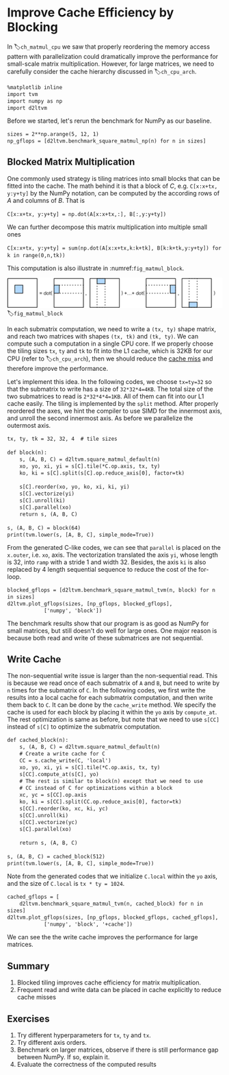 # Improve Cache Efficiency by Blocking

In :label:`ch_matmul_cpu` we saw that properly reordering the memory access pattern with parallelization could dramatically improve the performance for small-scale matrix multiplication. However, for large matrices, we need to carefully consider the cache hierarchy discussed in :label:`ch_cpu_arch`. 


```{.python .input}
%matplotlib inline
import tvm
import numpy as np
import d2ltvm 
```

Before we started, let's rerun the benchmark for NumPy as our baseline. 

```{.python .input}
sizes = 2**np.arange(5, 12, 1)
np_gflops = [d2ltvm.benchmark_square_matmul_np(n) for n in sizes]
```

## Blocked Matrix Multiplication 

One commonly used strategy is tiling matrices into small blocks that can be fitted into the cache. 
The math behind it is that a block of $C$, e.g. `C[x:x+tx, y:y+ty]` by the NumPy notation, can be computed by the according rows of $A$ and columns of $B$. That is

``C[x:x+tx, y:y+ty] = np.dot(A[x:x+tx,:], B[:,y:y+ty])``

We can further decompose this matrix multiplication into multiple small ones

``C[x:x+tx, y:y+ty] = sum(np.dot(A[x:x+tx,k:k+tk], B[k:k+tk,y:y+ty]) for k in range(0,n,tk))``

This computation is also illustrate in :numref:`fig_matmul_block`. 

![](../img/matmul_block.svg)
:label:`fig_matmul_block`

In each submatrix computation, we need to write a `(tx, ty)` shape matrix, and reach two matrices with shapes `(tx, tk)` and `(tk, ty)`. We can compute such a computation in a single CPU core. If we properly choose the tiling sizes `tx`, `ty` and `tk` to fit into the L1 cache, which is 32KB for our CPU (refer to :label:`ch_cpu_arch`), then we should reduce the [cache miss](https://en.wikipedia.org/wiki/CPU_cache#CACHE-MISS) and therefore improve the performance. 

Let's implement this idea. In the following codes, we choose `tx=ty=32` so that the submatrix to write has a size of `32*32*4=4KB`. The total size of the two submatrices to read is `2*32*4*4=1KB`. All of them can fit into our L1 cache easily. The tiling is implemented by the `split` method. After properly reordered the axes, we hint the compiler to use SIMD for the innermost axis, and unroll the second innermost axis. As before we parallelize the outermost axis.  

```{.python .input}
tx, ty, tk = 32, 32, 4  # tile sizes

def block(n):
    s, (A, B, C) = d2ltvm.square_matmul_default(n)   
    xo, yo, xi, yi = s[C].tile(*C.op.axis, tx, ty)
    ko, ki = s[C].split(s[C].op.reduce_axis[0], factor=tk)

    s[C].reorder(xo, yo, ko, xi, ki, yi)
    s[C].vectorize(yi)
    s[C].unroll(ki)
    s[C].parallel(xo)
    return s, (A, B, C)

s, (A, B, C) = block(64)
print(tvm.lower(s, [A, B, C], simple_mode=True))
```

From the generated C-like codes, we can see that `parallel` is placed on the `x.outer`, i.e. `xo`, axis. The vectorization translated the axis `yi`, whose length is 32, into `ramp` with a stride 1 and width 32. Besides, the axis `ki` is also replaced by 4 length sequential sequence to reduce the cost of the for-loop. 

```{.python .input}
blocked_gflops = [d2ltvm.benchmark_square_matmul_tvm(n, block) for n in sizes]
d2ltvm.plot_gflops(sizes, [np_gflops, blocked_gflops], 
            ['numpy', 'block'])
```

The benchmark results show that our program is as good as NumPy for small matrices, but still doesn't do well for large ones. One major reason is because both read and write of these submatrices are not sequential. 

## Write Cache

The non-sequential write issue is larger than the non-sequential read. This is because we read once of each submatrix of `A` and `B`, but need to write by `n` times for the submatrix of `C`. In the following codes, we first write the results into a local cache for each submatrix computation, and then write them back to `C`. It can be done by the `cache_write` method. We specify the cache is used for each block by placing it within the `yo` axis by `compute_at`. The rest optimization is same as before, but note that we need to use `s[CC]` instead of `s[C]` to optimize the submatrix computation. 

```{.python .input}
def cached_block(n):
    s, (A, B, C) = d2ltvm.square_matmul_default(n)    
    # Create a write cache for C
    CC = s.cache_write(C, 'local')    
    xo, yo, xi, yi = s[C].tile(*C.op.axis, tx, ty)
    s[CC].compute_at(s[C], yo)
    # The rest is similar to block(n) except that we need to use
    # CC instead of C for optimizations within a block
    xc, yc = s[CC].op.axis
    ko, ki = s[CC].split(CC.op.reduce_axis[0], factor=tk)
    s[CC].reorder(ko, xc, ki, yc)
    s[CC].unroll(ki)
    s[CC].vectorize(yc)
    s[C].parallel(xo)
    
    return s, (A, B, C)

s, (A, B, C) = cached_block(512)
print(tvm.lower(s, [A, B, C], simple_mode=True))
```

Note from the generated codes that we initialize `C.local` within the `yo` axis, and the size of `C.local` is `tx * ty = 1024`. 

```{.python .input}
cached_gflops = [
    d2ltvm.benchmark_square_matmul_tvm(n, cached_block) for n in sizes]
d2ltvm.plot_gflops(sizes, [np_gflops, blocked_gflops, cached_gflops], 
            ['numpy', 'block', '+cache'])
```

We can see the the write cache improves the performance for large matrices.

## Summary

1. Blocked tiling improves cache efficiency for matrix multiplication.
1. Frequent read and write data can be placed in cache explicitly to reduce cache misses

## Exercises

1. Try different hyperparameters for `tx`, `ty` and `tx`.
1. Try different axis orders.
1. Benchmark on larger matrices, observe if there is still performance gap between NumPy. If so, explain it.
1. Evaluate the correctness of the computed results 

